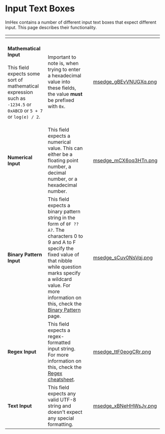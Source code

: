 # Input Text Boxes

ImHex contains a number of different input text boxes that expect different input. This page describes their functionality.

<table data-view="cards"><thead><tr><th></th><th></th><th></th><th data-hidden data-card-cover data-type="files"></th></tr></thead><tbody><tr><td><h4>Mathematical Input</h4><p>This field expects some sort of mathematical expression such as <code>-1234.5</code> or <code>0xABCD</code> or <code>5 + 7</code> or <code>log(e) / 2</code>. </p></td><td>Important to note is, when trying to enter a hexadecimal value into these fields, the value <strong>must</strong> be prefixed with <code>0x</code>.</td><td></td><td><a href="../.gitbook/assets/msedge_gBEvVNUGXq.png">msedge_gBEvVNUGXq.png</a></td></tr><tr><td><h4>Numerical Input</h4></td><td>This field expects a numerical value. This can either be a floating point number, a decimal number, or a hexadecimal number. </td><td></td><td><a href="../.gitbook/assets/msedge_mCX6oq3HTn.png">msedge_mCX6oq3HTn.png</a></td></tr><tr><td><h4>Binary Pattern Input</h4></td><td>This field expects a binary pattern string in the form of <code>0F ?? A?</code>. The characters 0 to 9 and A to F specify the fixed value of that nibble while question marks specify a wildcard value. For more information on this, check the <a href="binary-pattern.md">Binary Pattern</a> page.</td><td></td><td><a href="../.gitbook/assets/msedge_sCuv0NsVqj.png">msedge_sCuv0NsVqj.png</a></td></tr><tr><td><h4>Regex Input</h4></td><td>This field expects a regex-formatted input string. For more information on this, check the <a href="https://developer.mozilla.org/en-US/docs/Web/JavaScript/Guide/Regular_Expressions/Cheatsheet">Regex cheatsheet</a>.</td><td></td><td><a href="../.gitbook/assets/msedge_ttF0eogCRr.png">msedge_ttF0eogCRr.png</a></td></tr><tr><td><h4>Text Input</h4></td><td>This field expects any valid UTF-8 string and doesn't expect any special formatting.</td><td></td><td><a href="../.gitbook/assets/msedge_xBNeHHWsJv.png">msedge_xBNeHHWsJv.png</a></td></tr></tbody></table>

